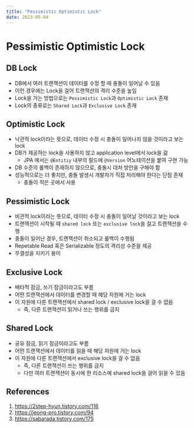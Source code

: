 ```yaml
---
title: "Pessimistic Optimistic Lock"
date: 2023-05-04
---
```


# Pessimistic Optimistic Lock

## DB Lock

- DB에서 여러 트랜잭션이 데이터를 수정 할 때 충돌이 일어날 수 있음
- 이런 경우에는 Lock을 걸어 트랜잭션의 격리 수준을 높임
- Lock을 거는 방법으로는 `Pessimistic Lock`과 `Optimistic Lock` 존재
- Lock의 종류로는 `Shared Lock`과 `Exclusive Lock` 존재

## Optimistic Lock

- 낙관적 lock이라는 뜻으로, 데이터 수정 시 충돌이 일어나지 않을 것이라고 보는 lock
- DB가 제공하는 lock을 사용하지 않고 application level에서 lock을 걺
  - JPA 에서는 `@Entitiy` 내부의 필드에 `@Version` 어노테이션을 붙여 구현 가능
- DB 수준의 롤백이 존재하지 않으므로, 충돌시 대처 방안을 구해야 함
- 성능적으로는 더 좋지만, 충돌 발생시 개발자가 직접 처리해야 한다는 단점 존재
  - 충돌이 적은 곳에서 사용

## Pessimistic Lock

- 비관적 lock이라는 뜻으로, 데이터 수정 시 충돌이 일어날 것이라고 보는 lock
- 트랜잭션이 시작될 때 `shared lock` 또는 `exclusive lock`을 걸고 트랜잭션을 수행
- 충돌이 일어난 경우, 트랜잭션이 취소되고 롤백이 수행됨
- Repetable Read 혹은 Serializable 정도의 격리성 수준을 제공
- 무결성을 지키기 용이

## Exclusive Lock

- 배타적 잠금, 쓰기 잠금이라고도 부름
- 어떤 트랜잭션에서 데이터를 변경할 때 해당 자원에 거는 lock
- 이 자원에 다른 트랜잭션에서 shared lock / exclusive lock을 걸 수 없음
  - 즉, 다른 트랜잭션이 읽거나 쓰는 행위를 금지

## Shared Lock

- 공유 잠금, 읽기 잠금이라고도 부름
- 어떤 트랜잭션에서 데이터를 읽을 때 해당 자원에 거는 lock
- 이 자원에 다른 트랜잭션에서 exclusive lock을 걸 수 없음
  - 즉, 다른 트랜잭션이 쓰는 행위를 금지
  - 다만 여러 트랜잭션이 동시에 한 리소스에 shared lock을 걸어 읽을 수 있음

## References

1. https://2step-hyun.tistory.com/116
2. https://jeong-pro.tistory.com/94
3. https://sabarada.tistory.com/175
